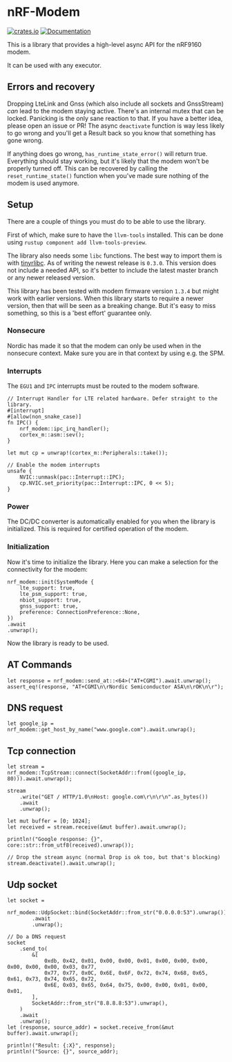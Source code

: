 # nRF-Modem

[![crates.io](https://img.shields.io/crates/v/nrf-modem.svg)](https://crates.io/crates/nrf-modem) [![Documentation](https://docs.rs/nrf-modem/badge.svg)](https://docs.rs/nrf-modem)

This is a library that provides a high-level async API for the nRF9160 modem.

It can be used with any executor.

## Errors and recovery

Dropping LteLink and Gnss (which also include all sockets and GnssStream) *can* lead to the modem staying active.
There's an internal mutex that can be locked. Panicking is the only sane reaction to that.
If you have a better idea, please open an issue or PR!
The async `deactivate` function is way less likely to go wrong and you'll get a Result back so you know that something has gone wrong.

If anything does go wrong, `has_runtime_state_error()` will return true.
Everything should stay working, but it's likely that the modem won't be properly turned off.
This can be recovered by calling the `reset_runtime_state()` function when you've made sure nothing of the modem is used anymore.

## Setup

There are a couple of things you must do to be able to use the library.

First of which, make sure to have the `llvm-tools` installed.
This can be done using `rustup component add llvm-tools-preview`.

The library also needs some `libc` functions.
The best way to import them is with [tinyrlibc](https://github.com/rust-embedded-community/tinyrlibc).
As of writing the newest release is `0.3.0`. This version does not include a needed API,
so it's better to include the latest master branch or any newer released version.

This library has been tested with modem firmware version `1.3.4` but might work with earlier versions.
When this library starts to require a newer version, then that will be seen as a breaking change.
But it's easy to miss something, so this is a 'best effort' guarantee only.

### Nonsecure

Nordic has made it so that the modem can only be used when in the nonsecure context.
Make sure you are in that context by using e.g. the SPM.

### Interrupts

The `EGU1` and `IPC` interrupts must be routed to the modem software.

```rust,ignore
// Interrupt Handler for LTE related hardware. Defer straight to the library.
#[interrupt]
#[allow(non_snake_case)]
fn IPC() {
    nrf_modem::ipc_irq_handler();
    cortex_m::asm::sev();
}

let mut cp = unwrap!(cortex_m::Peripherals::take());

// Enable the modem interrupts
unsafe {
    NVIC::unmask(pac::Interrupt::IPC);
    cp.NVIC.set_priority(pac::Interrupt::IPC, 0 << 5);
}
```
 
### Power

The DC/DC converter is automatically enabled for you when the library is initialized.
This is required for certified operation of the modem.

### Initialization

Now it's time to initialize the library. Here you can make a selection for the connectivity for the modem:

```rust,ignore
nrf_modem::init(SystemMode {
    lte_support: true,
    lte_psm_support: true,
    nbiot_support: true,
    gnss_support: true,
    preference: ConnectionPreference::None,
})
.await
.unwrap();
```
Now the library is ready to be used.

## AT Commands

```rust,ignore
let response = nrf_modem::send_at::<64>("AT+CGMI").await.unwrap();
assert_eq!(response, "AT+CGMI\n\rNordic Semiconductor ASA\n\rOK\n\r");
```

## DNS request

```rust,ignore
let google_ip = nrf_modem::get_host_by_name("www.google.com").await.unwrap();
```

## Tcp connection

```rust,ignore
let stream = nrf_modem::TcpStream::connect(SocketAddr::from((google_ip, 80))).await.unwrap();

stream
    .write("GET / HTTP/1.0\nHost: google.com\r\n\r\n".as_bytes())
    .await
    .unwrap();

let mut buffer = [0; 1024];
let received = stream.receive(&mut buffer).await.unwrap();

println!("Google response: {}", core::str::from_utf8(received).unwrap());

// Drop the stream async (normal Drop is ok too, but that's blocking)
stream.deactivate().await.unwrap();
```

## Udp socket

```rust,ignore
let socket =
    nrf_modem::UdpSocket::bind(SocketAddr::from_str("0.0.0.0:53").unwrap())
        .await
        .unwrap();

// Do a DNS request
socket
    .send_to(
        &[
            0xdb, 0x42, 0x01, 0x00, 0x00, 0x01, 0x00, 0x00, 0x00, 0x00, 0x00, 0x00, 0x03, 0x77,
            0x77, 0x77, 0x0C, 0x6E, 0x6F, 0x72, 0x74, 0x68, 0x65, 0x61, 0x73, 0x74, 0x65, 0x72,
            0x6E, 0x03, 0x65, 0x64, 0x75, 0x00, 0x00, 0x01, 0x00, 0x01,
        ],
        SocketAddr::from_str("8.8.8.8:53").unwrap(),
    )
    .await
    .unwrap();
let (response, source_addr) = socket.receive_from(&mut buffer).await.unwrap();

println!("Result: {:X}", response);
println!("Source: {}", source_addr);
```
